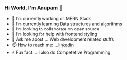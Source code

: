 ### Hi World, I'm Anupam 👋

<!--
**anupam227/anupam227** is a ✨ _special_ ✨ repository because its `README.md` (this file) appears on your GitHub profile.

Here are some ideas to get you started:
-->

- 🔭 I’m currently working on MERN Stack
- 🌱 I’m currently learning Data structures and algorithms
- 👯 I’m looking to collaborate on open source
- 🤔 I’m looking for help with frontend styling
- 💬 Ask me about ... Web development related stuffs
- 📫 How to reach me: ...[linkedin](https://www.linkedin.com/in/anupam-agarwal-b83673188)
- ⚡ Fun fact: ...I also do Competetive Programming

